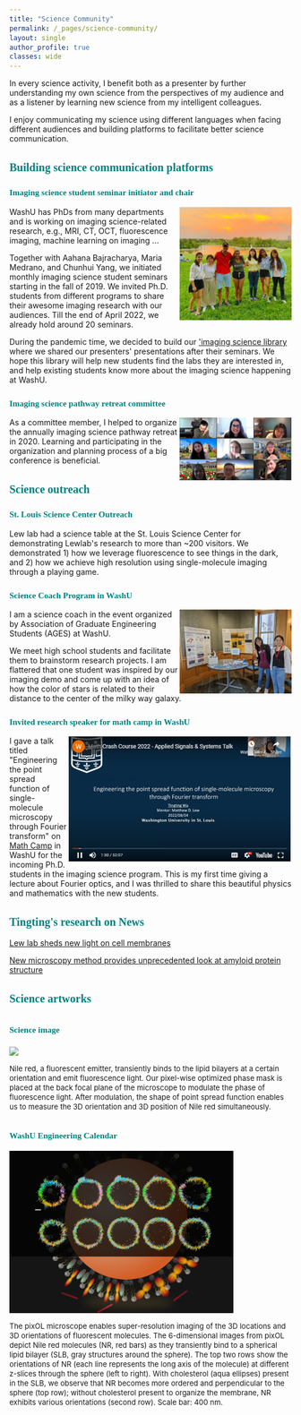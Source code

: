 ```yaml
---
title: "Science Community"
permalink: /_pages/science-community/
layout: single
author_profile: true
classes: wide
---
```


In every science activity, I benefit both as a presenter by further understanding my own science from the perspectives of my audience and as a listener by learning new science from my intelligent colleagues.

I enjoy communicating my science using different languages when facing different audiences and building platforms to facilitate better science communication.  



## <span style="color:teal; font-family:cursive;font-size: 20px;">Building science communication platforms</span>
### <span style="color:teal; font-family:cursive;font-size: 15px;">Imaging science student seminar initiator and chair</span>

<img src="/_pages/files/IS_student_seminar_team.jpg" align="right" width="200px"/>
WashU has PhDs from many departments and is working on imaging science-related research, e.g., MRI, CT, OCT, fluorescence imaging, machine learning on imaging ...

Together with Aahana Bajracharya, Maria Medrano, and Chunhui Yang, we initiated monthly imaging science student seminars starting in the fall of 2019. We invited Ph.D. students from different programs to share their awesome imaging research with our audiences. Till the end of April 2022, we already hold around 20 seminars.

During the pandemic time, we decided to build our ['imaging science library](https://sites.wustl.edu/imagingscienceseminar/) where we shared our presenters' presentations after their seminars. We hope this library will help new students find the labs they are interested in, and help existing students know more about the imaging science happening at WashU. 
<br clear="left"/>

### <span style="color:teal; font-family:cursive;font-size: 15px;">Imaging science pathway retreat committee</span>
<img src="/_pages/files/ISP_preparsion_committee.jpg" align="right" width="200px"/>
As a committee member, I helped to organize the annually imaging science pathway retreat in 2020. Learning and participating in the organization and planning process of a big conference is beneficial.
<br clear="left"/>



## <span style="color:teal; font-family:cursive;font-size: 20px;"> Science outreach</span>
### <span style="color:teal; font-family:cursive;font-size: 15px;"> St. Louis Science Center Outreach</span>
Lew lab had a science table at the St. Louis Science Center for demonstrating Lewlab's research to more than ~200 visitors. We demonstrated 1) how we leverage fluorescence to see things in the dark, and 2) how we achieve high resolution using single-molecule imaging through a playing game.


### <span style="color:teal; font-family:cursive;font-size: 15px;"> Science Coach Program in WashU</span>
<img src="/_pages/files/Science_coach.jpg" align="right" width="200px"/>
I am a science coach in the event organized by Association of Graduate Engineering Students (AGES) at WashU.

We meet high school students and facilitate them to brainstorm research projects. I am flattered that one student was inspired by our imaging demo and come up with an idea of how the color of stars is related to their distance to the center of the milky way galaxy.

### <span style="color:teal; font-family:cursive;font-size: 15px;">Invited research speaker for math camp in WashU</span>

[<img src="/_pages/files/math_camp_presentation.PNG" align="right" width="400px"/>](https://youtu.be/0VAVdnmY_wY)
I gave a talk titled "Engineering the point spread function of single-molecule microscopy through Fourier transform" on [Math Camp](https://wiry-salary-f6f.notion.site/Signals-and-Systems-78355b8113364656bf485c96a8d7e7bb) in WashU for the incoming Ph.D. students in the imaging science program. 
This is my first time giving a lecture about Fourier optics, and I was thrilled to share this beautiful physics and mathematics with the new students.



## <span style="color:teal; font-family:cursive;font-size: 20px;">Tingting's research on News</span>

[Lew lab sheds new light on cell membranes](https://engineering.wustl.edu/news/2022/Lew-lab-sheds-new-light-on-cell-membranesnews.html)

[New microscopy method provides unprecedented look at amyloid protein structure](https://engineering.wustl.edu/news/2020/New-microscopy-method-provides-unprecedented-look-at-amyloid-protein-structure.html)



## <span style="color:teal; font-family:cursive;font-size: 20px;">Science artworks</span>
## <span style="color:teal; font-family:cursive;font-size: 15px;">Science image</span>

<img src="/_pages/files/Optica-pixOL-cover art4.jpg" align="center" width="400px"/>

<span style= "font-size: 13px;">Nile red, a fluorescent emitter, transiently binds to the lipid bilayers at a certain orientation and emit fluorescence light. Our pixel-wise optimized phase mask is placed at the back focal plane of the microscope to modulate the phase of fluorescence light. After modulation, the shape of point spread function enables us to measure the 3D orientation and 3D position of Nile red simultaneously. </span>
<br clear="left"/>


## <span style="color:teal; font-family:cursive;font-size: 15px;">WashU Engineering Calendar</span>

<img src="/_pages/files/Lewlab_calendar_v2.jpg" align="center" width="400px"/>

<span style= "font-size: 13px;">The pixOL microscope enables super-resolution imaging of the 3D locations and 3D orientations of fluorescent molecules. The 6-dimensional images from pixOL depict Nile red molecules (NR, red bars) as they transiently bind to a spherical lipid bilayer (SLB, gray structures around the sphere). The top two rows show the orientations of NR (each line represents the long axis of the molecule) at different z-slices through the sphere (left to right). With cholesterol (aqua ellipses) present in the SLB, we observe that NR becomes more ordered and perpendicular to the sphere (top row); without cholesterol present to organize the membrane, NR exhibits various orientations (second row). Scale bar: 400 nm.</span>


<br clear="left"/>

